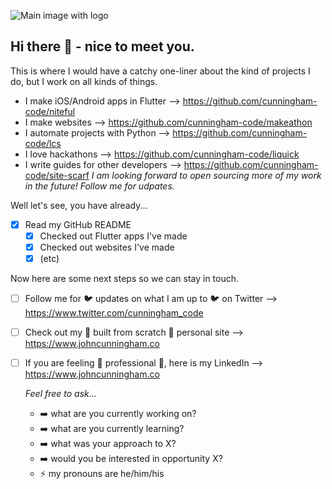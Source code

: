 ![Main image with logo](https://www.johncunningham.co/background/social.png)
## Hi there 👋   - nice to meet you.
This is where I would have a catchy one-liner about the kind of projects I do, but I work on all kinds of things.

* I make iOS/Android apps in Flutter --> https://github.com/cunningham-code/niteful
* I make websites --> https://github.com/cunningham-code/makeathon
* I automate projects with Python --> https://github.com/cunningham-code/lcs
* I love hackathons --> https://github.com/cunningham-code/liquick
* I write guides for other developers --> https://github.com/cunningham-code/site-scarf
_I am looking forward to open sourcing more of my work in the future! Follow me for udpates._

Well let's see, you have already...
- [x] Read my GitHub README
  - [x] Checked out Flutter apps I've made
  - [x] Checked out websites I've made
  - [x] (etc)
  
Now here are some next steps so we can stay in touch.
- [ ] Follow me for  🐦 updates on what I am up to 🐦  on Twitter --> https://www.twitter.com/cunningham_code
- [ ] Check out my  🎨 built from scratch 🎨  personal site --> https://www.johncunningham.co
- [ ] If you are feeling  🎩 professional 🎩,  here is my LinkedIn --> https://www.johncunningham.co

    _Feel free to ask..._
    * ➡️ what are you currently working on?
    * ➡️ what are you currently learning?
    * ➡️ what was your approach to X?
    * ➡️ would you be interested in opportunity X?
    * ⚡ my pronouns are he/him/his
  
<!--
**cunningham-code/cunningham-code** is a ✨ _special_ ✨ repository because its `README.md` (this file) appears on your GitHub profile.

Here are some ideas to get you started:

- 🔭 I’m currently working on ...
- 🌱 I’m currently learning ...
- 👯 I’m looking to collaborate on ...
- 🤔 I’m looking for help with ...
- 💬 Ask me about ...
- 📫 How to reach me: ...
- 😄 Pronouns: ...
- ⚡ Fun fact: ...
-->
